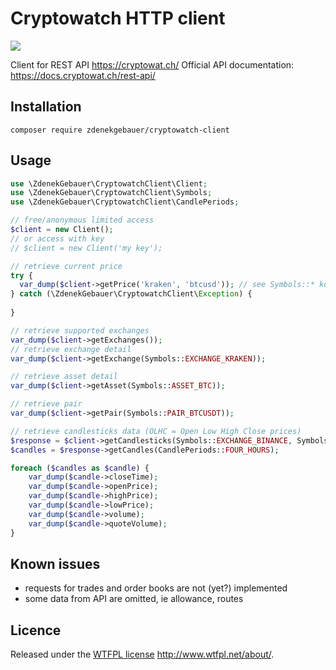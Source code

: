 # Cryptowatch HTTP client 

![](https://github.com/zdenekgebauer/cryptowatch-client/workflows/build/badge.svg)

Client for REST API https://cryptowat.ch/
Official API documentation: https://docs.cryptowat.ch/rest-api/

## Installation

`composer require zdenekgebauer/cryptowatch-client`

## Usage

```php
use \ZdenekGebauer\CryptowatchClient\Client;
use \ZdenekGebauer\CryptowatchClient\Symbols;
use \ZdenekGebauer\CryptowatchClient\CandlePeriods;

// free/anonymous limited access  
$client = new Client(); 
// or access with key
// $client = new Client('my key');

// retrieve current price
try { 
  var_dump($client->getPrice('kraken', 'btcusd')); // see Symbols::* konstants
} catch (\ZdenekGebauer\CryptowatchClient\Exception) {
 
}

// retrieve supported exchanges
var_dump($client->getExchanges());
// retrieve exchange detail
var_dump($client->getExchange(Symbols::EXCHANGE_KRAKEN));

// retrieve asset detail
var_dump($client->getAsset(Symbols::ASSET_BTC));

// retrieve pair
var_dump($client->getPair(Symbols::PAIR_BTCUSDT));

// retrieve candlesticks data (OLHC = Open Low High Close prices)
$response = $client->getCandlesticks(Symbols::EXCHANGE_BINANCE, Symbols::PAIR_BTCUSDT);
$candles = $response->getCandles(CandlePeriods::FOUR_HOURS);

foreach ($candles as $candle) {
    var_dump($candle->closeTime);
    var_dump($candle->openPrice);
    var_dump($candle->highPrice);
    var_dump($candle->lowPrice);
    var_dump($candle->volume);
    var_dump($candle->quoteVolume);
}
```

## Known issues
- requests for trades and order books are not (yet?) implemented
- some data from API are omitted, ie allowance, routes 

## Licence
Released under the [WTFPL license](copying.txt) http://www.wtfpl.net/about/.
